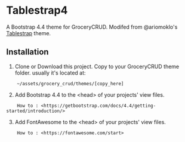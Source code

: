# Tablestrap4
A Bootstrap 4.4 theme for GroceryCRUD. Modifed from @ariomoklo's [Tablestrap](https://github.com/ariomoklo/tablestrap) theme.

## Installation
1. Clone or Download this project. Copy to your GroceryCRUD theme folder. usually it's located at:
```
    ~/assets/grocery_crud/themes/[copy_here]
```
2. Add Bootstrap 4.4 to the &lt;head&gt; of your projects' view files.
```
    How to : <https://getbootstrap.com/docs/4.4/getting-started/introduction/>
``` 
3. Add FontAwesome to the &lt;head&gt; of your projects' view files.
```
    How to : <https://fontawesome.com/start>
``` 
